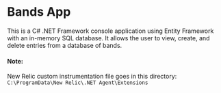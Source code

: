 # Bands App

This is a C# .NET Framework console application using Entity Framework with an in-memory SQL database. It allows the user to view, create, and delete entries from a database of bands.

#### Note:
New Relic custom instrumentation file goes in this directory:
`C:\ProgramData\New Relic\.NET Agent\Extensions`